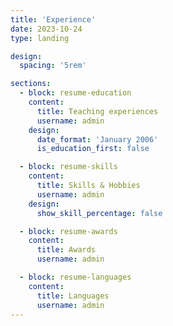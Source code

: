 ```yaml
---
title: 'Experience'
date: 2023-10-24
type: landing

design:
  spacing: '5rem'

sections:
  - block: resume-education
    content:
      title: Teaching experiences
      username: admin
    design:
      date_format: 'January 2006'
      is_education_first: false

  - block: resume-skills
    content:
      title: Skills & Hobbies
      username: admin
    design:
      show_skill_percentage: false

  - block: resume-awards
    content:
      title: Awards
      username: admin

  - block: resume-languages
    content:
      title: Languages
      username: admin
---
```



 
  
